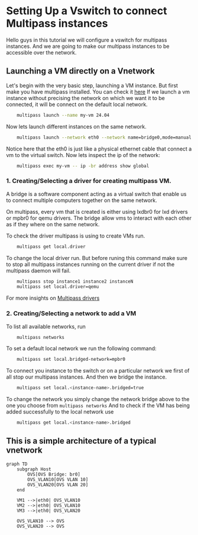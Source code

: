 # Setting Up a Vswitch to connect Multipass instances

Hello guys in this tutorial we will configure a vswitch for multipass instances. And we are going to make our multipass instances to be accessible over the network.

## Launching a VM directly on a Vnetwork
    
Let's begin with the very basic step, launching a VM instance. But first make you have multipass installed. You can check it [here](https://canonical.com/multipass/install)
If we launch a vm instance without precising the network on which we want it to be connected, it will be connect on the default local network.

```sh
    multipass launch --name my-vm 24.04
```

Now lets launch different instances on the same network.

```sh
    multipass launch --network eth0 --network name=bridge0,mode=manual
```

Notice here that the eth0 is just like a physical ethernet cable that connect a vm to the virtual switch.
Now lets inspect the ip of the network:

```sh
    multipass exec my-vm -- ip -br address show global
```

### 1. Creating/Selecting a driver for creating multipass VM.

A bridge is a software component acting as a virtual switch that enable us to connect multiple computers together on the same network.

On multipass, every vm that is created is either using lxdbr0 for lxd drivers or mpbr0 for qemu drivers.
The bridge allow vms to interact with each other as if they where on the same network.

To check the driver multipass is using to create VMs run.

```sh
    multipass get local.driver
```

To change the local driver run. But before runing this command make sure to stop all multipass instances running on the current driver if not the multipass daemon will fail.

```sh
    multipass stop instance1 instance2 instanceN
    multipass set local.driver=qemu
```

For more insights on [Multipass drivers](https://documentation.ubuntu.com/multipass/en/latest/explanation/driver/)

### 2. Creating/Selecting a network to add a VM

To list all available networks, run

```sh
    multipass networks
```

To set a default local network we run the following command:
```sh
    multipass set local.bridged-network=mpbr0
```

To connect you instance to the switch or on a particular network we first of all stop our multipass instances. And then we bridge the instance.

```sh
    multipass set local.<instance-name>.bridged=true
```

To change the network you simply change the network bridge above to the one you choose from `multipass networks`
And to check if the VM has being added successfully to the local network use

```sh
    multipass get local.<instance-name>.bridged
```

This is a simple architecture of a typical vnetwork
------


```mermaid
graph TD
    subgraph Host
        OVS[OVS Bridge: br0]
        OVS_VLAN10[OVS VLAN 10]
        OVS_VLAN20[OVS VLAN 20]
    end

    VM1 -->|eth0| OVS_VLAN10
    VM2 -->|eth0| OVS_VLAN10
    VM3 -->|eth0| OVS_VLAN20

    OVS_VLAN10 --> OVS
    OVS_VLAN20 --> OVS
```
